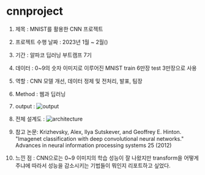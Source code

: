 # cnnproject
1. 제목 : MNIST를 활용한 CNN 프로젝트 

2. 프로젝트 수행 날짜 : 2023년 1월 ~ 2월()

3. 기간 : 알파코 딥러닝 부트캠프 7기

4. 데이터 : 0~9의 숫자 이미지로 이루어진 MNIST train 6만장 test 3만장으로 사용

5. 역할 : CNN 모델 개선, 데이터 정제 및 전처리, 발표, 팀장

6. Method : 웹과 딥러닝

7. output :
![output](https://github.com/somin0214/cnnproject/assets/151808855/2e5257c0-13c8-4b35-bf72-27082c7266e5)

8. 전체 설계도 :
![architecture](https://github.com/somin0214/cnnproject/assets/151808855/5cf649b4-183c-46ba-8795-071686df0643)


9. 참고 논문: Krizhevsky, Alex, Ilya Sutskever, and Geoffrey E. Hinton. "Imagenet classification with deep convolutional neural networks." Advances in neural information processing systems 25 (2012)

10. 느낀 점 : CNN으로는 0~9 이미지의 학습 성능이 잘 나왔지만 transform을 어떻게 주냐에 따라서 성능을 감소시키는 기법들이 뭐인지 리포트하고 싶었다.

